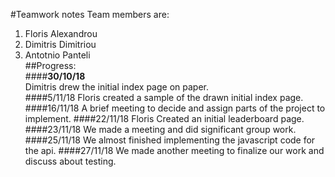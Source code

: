 #Teamwork notes
Team members are:
1. Floris Alexandrou
2. Dimitris Dimitriou
3. Antotnio Panteli  
##Progress:  
####__30/10/18__  
Dimitris drew the initial index page on paper.  
####5/11/18
Floris created a sample of the drawn initial index page.
####16/11/18
A brief meeting to decide and assign parts of the project to implement.
####22/11/18
Floris Created an initial leaderboard page.
####23/11/18
We made a meeting and did significant group work.
####25/11/18
We almost finished implementing the javascript code for the api.
####27/11/18
We made another meeting to finalize our work and discuss about testing.
